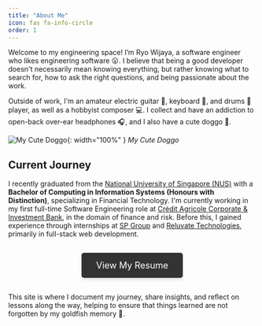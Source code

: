 ```yaml
---
title: "About Me"
icon: fas fa-info-circle
order: 1
---
```


Welcome to my engineering space! I’m Ryo Wijaya, a software engineer who likes engineering software :open_mouth:. I believe that being a good developer doesn't necessarily mean knowing everything, but rather knowing what to search for, how to ask the right questions, and being passionate about the work.

Outside of work, I'm an amateur electric guitar :guitar:, keyboard :musical_keyboard:, and drums 🥁 player, as well as a hobbyist composer :computer:. I collect and have an addiction to open-back over-ear headphones :headphones:, and I also have a cute doggo :dog:.

![My Cute Doggo](assets/img/others/eevee-combined.png){: width="100%" }
_My Cute Doggo_

## Current Journey

I recently graduated from the <a href="https://www.linkedin.com/school/national-university-of-singapore/" target="_blank">National University of Singapore (NUS)</a> with a **Bachelor of Computing in Information Systems (Honours with Distinction)**, specializing in Financial Technology. I'm currently working in my first full-time Software Engineering role at <a href="https://www.linkedin.com/company/credit-agricole-cib/mycompany/" target="_blank">Crédit Agricole Corporate & Investment Bank</a>, in the domain of finance and risk. Before this, I gained experience through internships at <a href="https://www.linkedin.com/company/singapore-power-ltd/" target="_blank">SP Group</a> and <a href="https://www.linkedin.com/company/reluvate/" target="_blank">Reluvate Technologies</a>, primarily in full-stack web development.

<div style="text-align: center; margin: 45px 0;">
  <a href="/assets/files/resume-ryo-wijaya.pdf" class="btn" style="background-color: #333; color: #fff; padding: 15px 30px; font-size: 18px; text-decoration: none; border-radius: 5px; box-shadow: 0px 4px 6px rgba(0, 0, 0, 0.1);" target="_blank">
    <i class="fas fa-file-pdf"></i> View My Resume
  </a>
</div>

This site is where I document my journey, share insights, and reflect on lessons along the way, helping to ensure that things learned are not forgotten by my goldfish memory :tropical_fish:.
